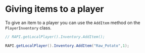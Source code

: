 # Giving items to a player

To give an item to a player you can use the `AddItem` method on the `PlayerInventory` class.

```csharp
// RAPI.getLocalPlayer().Inventory.AddItem();

RAPI.getLocalPlayer().Inventory.AddItem("Raw_Potato",1);
```

